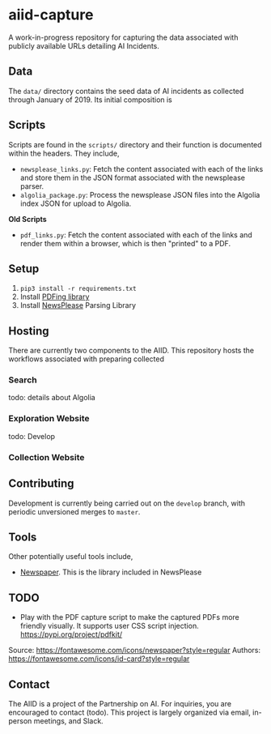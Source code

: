 # aiid-capture

A work-in-progress repository for capturing the data associated with publicly available URLs detailing AI Incidents.

## Data

The `data/` directory contains the seed data of AI incidents as collected through January of 2019. Its initial composition is 

## Scripts

Scripts are found in the `scripts/` directory and their function is documented within the headers. They include,

* `newsplease_links.py`: Fetch the content associated with each of the links and store them in the JSON format associated with the newsplease parser.
* `algolia_package.py`: Process the newsplease JSON files into the Algolia index JSON for upload to Algolia.

**Old Scripts**

* `pdf_links.py`: Fetch the content associated with each of the links and render them within a browser, which is then "printed" to a PDF.

## Setup

1. `pip3 install -r requirements.txt`
2. Install [PDFing library](https://wkhtmltopdf.org/downloads.html)
3. Install [NewsPlease](https://github.com/fhamborg/news-please) Parsing Library

## Hosting

There are currently two components to the AIID. This repository hosts the workflows associated with preparing collected 

### Search

todo: details about Algolia

### Exploration Website

todo: Develop

### Collection Website

## Contributing

Development is currently being carried out on the `develop` branch, with periodic unversioned merges to `master`.

## Tools

Other potentially useful tools include,

* [Newspaper](https://github.com/codelucas/newspaper). This is the library included in NewsPlease

## TODO

* Play with the PDF capture script to make the captured PDFs more friendly visually. It supports user CSS script injection. https://pypi.org/project/pdfkit/

Source: https://fontawesome.com/icons/newspaper?style=regular
Authors: https://fontawesome.com/icons/id-card?style=regular

## Contact

The AIID is a project of the Partnership on AI. For inquiries, you are encouraged to contact (todo). This project is largely organized via email, in-person meetings, and Slack.
